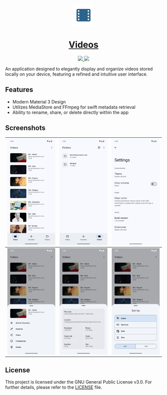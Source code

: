 <p align="center">
  <a href="https://t.me/projectmaterial">
    <img src="https://github.com/project-material/fastlane/blob/main/icon-512.png" height="72">
    <h1 align="center">Videos</h1>
  </a>
</p>
<p align="center">
  <a href="https://www.android.com">
    <img src="https://img.shields.io/badge/android-platform?style=for-the-badge&label=platform&labelColor=212026&color=4285F4"/>
  </a>
  <a href="https://developer.android.com/studio/releases/platforms">
    <img src="https://img.shields.io/badge/31%2B-level?style=for-the-badge&logo=android&logoColor=4FAF53&label=API&labelColor=212026&color=E4F6EA"/>
  </a>
</p>
An application designed to elegantly display and organize videos stored locally on your device, featuring a refined and intuitive user interface.

## Features
- Modern Material 3 Design
- Utilizes MediaStore and FFmpeg for swift metadata retrieval
- Ability to rename, share, or delete directly within the app

## Screenshots
| ![Screenshot 1](https://raw.githubusercontent.com/project-material/fastlane/refs/heads/main/screenshot_1.png) | ![Screenshot 2](https://raw.githubusercontent.com/project-material/fastlane/refs/heads/main/screenshot_2.png) | ![Screenshot 3](https://raw.githubusercontent.com/project-material/fastlane/refs/heads/main/screenshot_3.png) |
|---------------------------------------------------------------------------------------------------------------|---------------------------------------------------------------------------------------------------------------|---------------------------------------------------------------------------------------------------------------|
| ![Screenshot 4](https://raw.githubusercontent.com/project-material/fastlane/refs/heads/main/screenshot_4.png) | ![Screenshot 5](https://raw.githubusercontent.com/project-material/fastlane/refs/heads/main/screenshot_5.png) | ![Screenshot 6](https://raw.githubusercontent.com/project-material/fastlane/refs/heads/main/screenshot_6.png) |

## License
This project is licensed under the GNU General Public License v3.0. For further details, please refer to the [LICENSE](https://github.com/project-material/Videos/blob/main/LICENSE) file.
